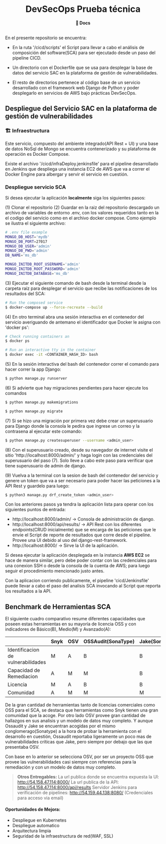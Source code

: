 <div align="center">
  <h1>DevSecOps Prueba técnica</h1>
  <strong>📕 Docs</strong><br>
</div>
<br>

En el presente repositorio se encuentra:

* En la ruta '/cicd/scripts' el Script para llevar a cabo el análisis de composición del software(SCA) para ser ejecutado desde un paso del pipeline CICD.

* Un directorio con el Dockerfile que se usa para desplegar la base de datos del servicio SAC en la plataforma de gestión de vulnerabilidades.

* El resto de directorios pertenece al código base de un servicio desarrollado con el framework web Django de Python y poder desplegarlo en servicios de AWS bajo prácticas DevSecOps.

## Despliegue del Servicio SAC en la plataforma de gestión de vulnerabilidades

### 🏗 Infraestructura

Este servicio, compuesto del ambiente integrado(API Rest + UI) y una base de datos NoSql de Mongo se encuentra contenerizado y su plataforma de operación es Docker Compose.

Existe el archivo '/cicd/infraDeploy.jenkinsfile' para el pipeline desarrollado en Jenkins que despliega una instancia EC2 de AWS que va a correr el Docker Engine para albergar y servir el servicio en cuestión.

### Despliegue servicio SCA

Si desea ejecutar la aplicación **localmente** siga los siguientes pasos:

(1) Clonar el repositorio
(2) Guardar en la raiz del repositorio descargado un archivo de variables de entorno .env, con los valores requeridos tanto en la el codigo del servicio como en el archivo docker compose. Como ejemplo se ilustra el siguiente archivo:

```bash
# .env file example
MONGO_DB_HOST='mydb'
MONGO_DB_PORT=27017
MONGO_DB_USER='admin'
MONGO_DB_PWD='admin'
DB_NAME='ms_db'

MONGO_INITDB_ROOT_USERNAME='admin'
MONGO_INITDB_ROOT_PASSWORD='admin'
MONGO_INITDB_DATABASE='ms_db'
```
(3) Ejecutar el siguiente comando de bash desde la terminal desde la carpeta raíz para desplegar el servicio que recibe las notificaciones de los resultados del SCA:

```bash
# Run the composed service
$ docker-compose up --force-recreate --build
```
(4) En otro terminal abra una sesión interactiva en el contenedor del servicio averiguando de antemano el identificador que Docker le asigna con 'docker ps':

```bash
# Check running containers an
$ docker ps

# Run an interactive tty in the container
$ docker exec -it <CONTAINER_HASH_ID> bash
```
(5) En la sesión interactiva del bash del contenedor correr el comando para hacer correr la app Django:
```bash
$ python manage.py runserver
```
(6) Si advierte que hay migraciones pendientes para hacer ejecute los comandos
```bash
$ python manage.py makemigrations

$ python manage.py migrate
```
(7) Si se hizo una migración por primera vez debe crear un superusuario para Django donde la consola le pedira que ingrese un correo y la contrasena al ejecutar este comando:
```bash
$ python manage.py createsuperuser --username <admin_user>
```
(8) Con el superusuario creado, desde su navegador de internet visite el sitio 'http://localhost:8000/admin/' y haga login con las credenciales del superusuario del paso (7). Solo lleve a cabo este paso para verificar que tiene superusuario de admin de django.

(9) Vuelva a la terminal con la sesion de bash del contenedor del servicio y genere un token que va a ser necesario para poder hacer las peticiones a la API Rest y guardelo para luego:
```bash
$ python3 manage.py drf_create_token <admin_user>
```
Con los anteriores pasos ya tendra la aplicación lista para operar con los siguientes puntos de entrada:

- http://localhost:8000/admin/ -> Consola de administración de django.
- http://localhost:8000/api/results/ -> API Rest con los diferentes endpoints(CRUD inicialmente) que se encarga de las peticiones que le envie el Script de reporte de resultados que corre desde el pipeline. Provee una UI debido al uso del django-rest-framework.
- http://localhost:8000/ -> Sirve la UI de la aplicación.

Si desea ejecutar la aplicación desplegada en la instancia **AWS EC2** se hace de manera similar, pero debe poder contar con las credenciales para una conexion SSH o desde la consola de la cuenta de AWS; para luego seguir el procedimiento mencionado justo antes.

Con la aplicacion corriendo publicamente, el pipeline 'cicd/Jenkinsfile' puede llevar a cabo el paso del analisis SCA invocando al Script que reporta los resultados a la API.

## Benchmark de Herramientas SCA

El siguiente cuadro comparativo resume diferentes capacidades que poseen estas herramientas en su mayoría de licencia OSS y con indicadores de Básico(B), Medio(M) y Avanzado(A):

|  | Snyk | OSV | OSSAudit(SonaType) | Jake(SonaType) |
| --- | --- | --- | --- | --- |
| Identificacion de vulnerabilidades | M | A | B | B |
| Capacidad de Remediacion | A | M | M | B | 
| Licencia | M | A | B | B | 
| Comunidad | A | M | M | M | 

De la gran cantidad de herramientas tanto de licencias comerciales como OSS para el SCA, se destaca que herramientas como Snyk tienen una gran comunidad que la acoge. Por otro lado OSV provee gran cantidad de hallazgos en sus analisis y un modelo de datos muy completo. Y aunque Ossaudit y Jake se encuentran acogidas por el mismo conglomerago(Sonatype) a la hora de probar la herramienta con el desarrollo en cuestión, Ossaudit reportaba ligeramente un poco mas de vulnerabilidades críticas que Jake, pero siempre por debajo que las que presentaba OSV.

Con base en lo anterior se selecciona OSV, por ser un proyecto OSS que provee las vulnerabilidades casi siempre con referencias para la remediación y con un modelo de datos muy completo.

> **Otros Entregables:**
> La url publica donde se encuentra expuesta la UI: http://54.158.47.114:8000/
> La url publica de la API: http://54.158.47.114:8000/api/results
> Servidor Jenkins para verificación de pipelines: http://54.159.44.138:8080/ (Credenciales para acceso via email)
> 

#### Oportunidades de Mejora:
- Despliegue en Kubernetes
- Despliegue automatico
- Arquitectura limpia
- Seguridad de la infraestructura de red(WAF, SSL)